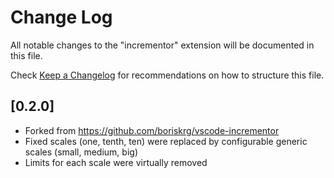 # Change Log
All notable changes to the "incrementor" extension will be documented in this file.

Check [Keep a Changelog](http://keepachangelog.com/) for recommendations on how to structure this file.

## [0.2.0]
- Forked from https://github.com/boriskrg/vscode-incrementor
- Fixed scales (one, tenth, ten) were replaced by configurable generic scales (small, medium, big)
- Limits for each scale were virtually removed
